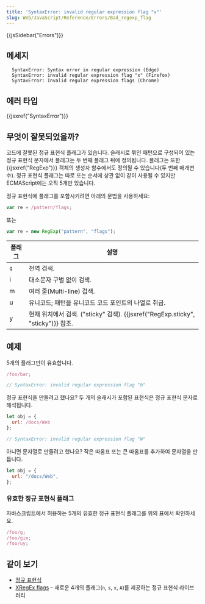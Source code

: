 ```yaml
---
title: 'SyntaxError: invalid regular expression flag "x"'
slug: Web/JavaScript/Reference/Errors/Bad_regexp_flag
---
```


{{jsSidebar("Errors")}}

## 메세지

```
  SyntaxError: Syntax error in regular expression (Edge)
  SyntaxError: invalid regular expression flag "x" (Firefox)
  SyntaxError: Invalid regular expression flags (Chrome)
```

## 에러 타입

{{jsxref("SyntaxError")}}

## 무엇이 잘못되었을까?

코드에 잘못된 정규 표현식 플래그가 있습니다. 슬래시로 묶인 패턴으로 구성되어 있는 정규 표현식 문자에서 플래그는 두 번째 플래그 뒤에 정의됩니다. 플래그는 또한 {{jsxref("RegExp")}} 객체의 생성자 함수에서도 정의될 수 있습니다(두 번째 매개변수). 정규 표현식 플래그는 따로 또는 순서에 상관 없이 같이 사용될 수 있지만 ECMAScript에는 오직 5개만 있습니다.

정규 표현식에 플래그를 포함시키려면 아래의 문법을 사용하세요:

```js
var re = /pattern/flags;
```

또는

```js
var re = new RegExp("pattern", "flags");
```

| 플래그 | 설명                                                                             |
| ------ | -------------------------------------------------------------------------------- |
| `g`    | 전역 검색.                                                                       |
| i      | 대소문자 구별 없이 검색.                                                         |
| m      | 여러 줄(Multi-line) 검색.                                                        |
| u      | 유니코드; 패턴을 유니코드 코드 포인트의 나열로 취급.                             |
| y      | 현재 위치에서 검색. ("sticky" 검색). {{jsxref("RegExp.sticky", "sticky")}} 참조. |

## 예제

5개의 플래그만이 유효합니다.

```js example-bad
/foo/bar;

// SyntaxError: invalid regular expression flag "b"
```

정규 표현식을 만들려고 했나요? 두 개의 슬래시가 포함된 표현식은 정규 표현식 문자로 해석됩니다.

```js example-bad
let obj = {
  url: /docs/Web
};

// SyntaxError: invalid regular expression flag "W"
```

아니면 문자열로 만들려고 했나요? 작은 따옴표 또는 큰 따옴표를 추가하여 문자열을 만듭니다.

```js example-good
let obj = {
  url: "/docs/Web",
};
```

### 유효한 정규 표현식 플래그

자바스크립트에서 허용하는 5개의 유효한 정규 표현식 플래그를 위의 표에서 확인하세요.

```js example-good
/foo/g;
/foo/gim;
/foo/uy;
```

## 같이 보기

- [정규 표현식](/ko/docs/Web/JavaScript/Guide/%EC%A0%95%EA%B7%9C%EC%8B%9D)
- [XRegEx flags](http://xregexp.com/flags/) – 새로운 4개의 플래그(`n`, `s`, `x`, `A`)를 제공하는 정규 표현식 라이브러리
